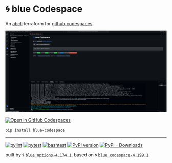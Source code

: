 # 🌀 blue Codespace

An [abcli](https://github.com/kamangir/awesome-bash-cli) terraform for [github codespaces](https://github.com/features/codespaces).

![image](https://github.com/kamangir/assets/blob/main/blue-codespace/marquee.png?raw=true)

[![Open in GitHub Codespaces](https://github.com/codespaces/badge.svg)](https://codespaces.new/kamangir/blue-codespace?quickstart=1)


```bash
pip install blue-codespace
```

---


[![pylint](https://github.com/kamangir/blue-codespace/actions/workflows/pylint.yml/badge.svg)](https://github.com/kamangir/blue-codespace/actions/workflows/pylint.yml) [![pytest](https://github.com/kamangir/blue-codespace/actions/workflows/pytest.yml/badge.svg)](https://github.com/kamangir/blue-codespace/actions/workflows/pytest.yml) [![bashtest](https://github.com/kamangir/blue-codespace/actions/workflows/bashtest.yml/badge.svg)](https://github.com/kamangir/blue-codespace/actions/workflows/bashtest.yml) [![PyPI version](https://img.shields.io/pypi/v/blue-codespace.svg)](https://pypi.org/project/blue-codespace/) [![PyPI - Downloads](https://img.shields.io/pypi/dd/blue-codespace)](https://pypistats.org/packages/blue-codespace)

built by 🌀 [`blue_options-4.174.1`](https://github.com/kamangir/awesome-bash-cli), based on 🌀 [`blue_codespace-4.199.1`](https://github.com/kamangir/blue-codespace).
